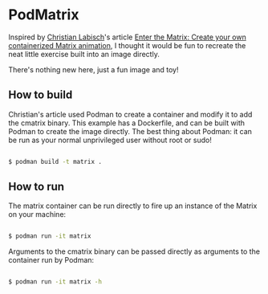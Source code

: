# PodMatrix

Inspired by [Christian Labisch](https://www.redhat.com/sysadmin/users/christian-labisch)'s article [Enter the Matrix: Create your own containerized Matrix animation](https://www.redhat.com/sysadmin/containerized-matrix-animation), I thought it would be fun to recreate the neat little exercise built into an image directly.

There's nothing new here, just a fun image and toy!

## How to build

Christian's article used Podman to create a container and modify it to add the cmatrix binary.  This example has a Dockerfile, and can be built with Podman to create the image directly.  The best thing about Podman: it can be run as your normal unprivileged user without root or sudo!

```bash

$ podman build -t matrix .

```

## How to run

The matrix container can be run directly to fire up an instance of the Matrix on your machine:


```bash

$ podman run -it matrix

```

Arguments to the cmatrix binary can be passed directly as arguments to the container run by Podman:

```bash

$ podman run -it matrix -h

```

